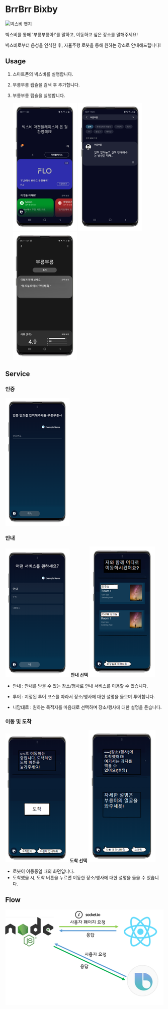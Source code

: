 # BrrBrr Bixby

![빅스비 뱃지](https://img.shields.io/badge/Bixby-8.0.1-informational) 



빅스비를 통해 '부릉부릉아!'를 말하고, 이동하고 싶은 장소를 말해주세요!

빅스비로부터 음성을 인식한 후, 자율주행 로봇을 통해 원하는 장소로 안내해드립니다!



## Usage

1. 스마트폰의 빅스비를 실행합니다.

2. 부릉부릉 캡슐을 검색 후 추가합니다.

3. 부릉부릉 캡슐을 실행합니다.

   <img src="../images/bixby_market.png" alt="bixby_market" style="zoom:50%;" />	<img src="../images/bixby_market_brr.png" alt="bixby_market_brr" style="zoom:50%;" />	<img src="../images/bixby_market_brr_2.png" alt="bixby_market_brr_2" style="zoom:50%;" />



## Service

### 인증

<img src="../images/bixby_authentication.png" alt="bixby_authentication" style="zoom:50%;" /> 

### 안내

<img src="../images/bixby_guide_type.png" alt="bixby_guide_type" style="zoom:50%;" /> 				**안내 선택**				<img src="../images/bixby_place_list.png" alt="bixby_place_list" style="zoom:74%;" />

- 안내 : 안내를 받을 수 있는 장소/행사로 안내 서비스를 이용할 수 있습니다.

- 투어 : 지정된 투어 코스를 따라서 장소/행사에 대한 설명을 들으며 투어합니다.
- 니맘대로 : 원하는 목적지를 마음대로 선택하며 장소/행사에 대한 설명을 듣습니다.



### 이동 및 도착

<img src="../images/bixby_move.png" alt="bixby_move" style="zoom:74%;" />				**도착 선택**				<img src="../images/bixby_arrival.png" alt="bixby_guide_type" style="zoom:80%;" />

- 로봇이 이동중일 때의 화면입니다.
- 도착했을 시, 도착 버튼을 누르면 이동한 장소/행사에 대한 설명을 들을 수 있습니다.



## Flow

![bixby_flow](../images/bixby_flow.png)

